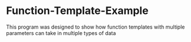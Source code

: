 # Function-Template-Example
This program was designed to show how function templates with multiple parameters can take in multiple types of data

